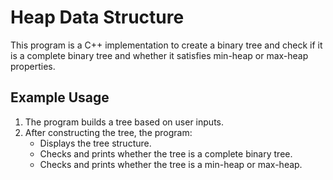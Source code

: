 # Heap Data Structure

This program is a C++ implementation to create a binary tree and check if it is a complete binary tree and whether it satisfies min-heap or max-heap properties.

## Example Usage

1. The program builds a tree based on user inputs.
2. After constructing the tree, the program:
   - Displays the tree structure.
   - Checks and prints whether the tree is a complete binary tree.
   - Checks and prints whether the tree is a min-heap or max-heap.
